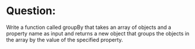 #  Question:
Write a function called groupBy that takes an array of objects and a property name as input and returns a new object that groups the objects in 
the array by the value of the specified property.
